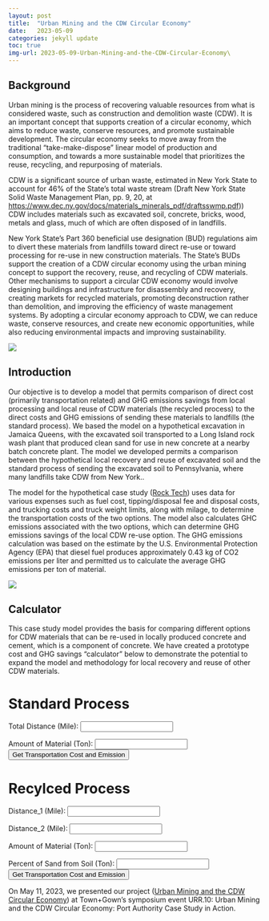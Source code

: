 ```yaml
---
layout: post
title:  "Urban Mining and the CDW Circular Economy"
date:   2023-05-09
categories: jekyll update
toc: true
img-url: 2023-05-09-Urban-Mining-and-the-CDW-Circular-Economy\
---
```


## Background

Urban mining is the process of recovering valuable resources from what is considered waste, such as construction and demolition waste (CDW). It is an important concept that supports creation of a circular economy, which aims to reduce waste, conserve resources, and promote sustainable development. The circular economy seeks to move away from the traditional “take-make-dispose” linear model of production and consumption, and towards a more sustainable model that prioritizes the reuse, recycling, and repurposing of materials.

CDW is a significant source of urban waste, estimated in New York State to account for 46% of the State’s total waste stream (Draft New York State Solid Waste Management Plan, pp. 9, 20, at <a href="https://www.dec.ny.gov/docs/materials_minerals_pdf/draftsswmp.pdf">https://www.dec.ny.gov/docs/materials_minerals_pdf/draftsswmp.pdf)</a>) CDW includes materials such as excavated soil, concrete, bricks, wood, metals and
glass, much of which are often disposed of in landfills.

New York State’s Part 360 beneficial use designation (BUD) regulations aim to divert these materials from landfills toward direct re-use or toward processing for re-use in new construction materials. The State’s BUDs support the creation of a CDW circular economy using the urban mining concept to support the recovery, reuse, and recycling of CDW materials. Other mechanisms to support a circular CDW economy would involve designing buildings and infrastructure for disassembly and recovery, creating markets for recycled materials, promoting deconstruction rather than demolition, and improving the efficiency of waste management systems. By adopting a circular economy approach to CDW, we can reduce waste, conserve resources, and create new economic opportunities, while also reducing environmental impacts and improving sustainability.

<div class="blog-only-image" style="margin-bottom: 20px;">
    <img src="{{ site.blog-img-url }}{{ page.img-url }}Constructions.png">
</div>


## Introduction


Our objective is to develop a model that permits comparison of direct cost (primarily transportation related) and GHG emissions savings from local processing and local reuse of CDW materials (the recycled process) to the direct costs and GHG emissions of sending these materials to landfills (the standard process). We based the model on a hypothetical excavation in Jamaica Queens, with the excavated soil transported to a Long Island rock wash plant that produced clean sand for use in new concrete at a nearby batch concrete plant. The model we developed permits a comparison between the hypothetical local recovery and reuse of excavated soil and the standard process of sending the excavated soil to Pennsylvania, where many landfills take CDW from New
York..

The model for the hypothetical case study (<a href="https://docs.google.com/spreadsheets/d/1439GZQQ7Zko0tlztk9GlA12wQrmT_APnIGqUQmlOEc4/edit#gid=416468233">Rock Tech</a>) uses data for various expenses such as fuel cost, tipping/disposal fee and disposal costs, and trucking costs and truck weight limits, along with milage, to determine the transportation costs of the two options. The model also calculates GHC emissions associated with the two options, which can determine GHG emissions savings of the local CDW re-use option. The GHG emissions calculation was based on the estimate by the U.S. Environmental Protection Agency (EPA) that diesel fuel produces approximately 0.43 kg of CO2 emissions per liter and permitted us to calculate the average GHG emissions per ton of material.

<div class="blog-only-image" style="margin-bottom: 20px;">
    <img src="{{ site.blog-img-url }}{{ page.img-url }}Truck.png">
</div>


## Calculator

This case study model provides the basis for comparing different options for CDW
materials that can be re-used in locally produced concrete and cement, which is a
component of concrete. We have created a prototype cost and GHG savings
“calculator” below to demonstrate the potential to expand the model and methodology for local recovery and reuse of other CDW materials.

# Standard Process

<label for="input-box-dis">Total Distance (Mile):</label>
<input type="text" id="input-box-dis" name="number">
<!-- <button onclick="calculate_std_process()">Transp Cost-Standard Process</button>  -->
<p id="result_avg_cost_standard"></p>

<label for="input-box-amt">Amount of Material (Ton):</label>
<input type="text" id="input-box-amt" name="number">
<button onclick="calculate_std_process()">Get Transportation Cost and Emission</button>
<p id="result_emission_standard"></p>

<script>
  function calculate_std_process() {
    // Get a reference to the input box
    const inputBox1 = document.getElementById("input-box-dis");
    const inputBox2 = document.getElementById("input-box-amt");

    // Retrieve the value of the input box
    const dis = inputBox1.value;
    const amt = inputBox2.value;

    // Process the input using a formula
    const transp_cost_standard = (dis/4*3.4*Math.ceil(amt/22,0)+amt*44+Math.ceil(amt/22,0)*(dis/30)*100)/amt;
    // const avg_transp_cost_standard = total_transp_cost_standard/amt;
    const emission_standard = (Math.ceil(amt/22,0)*dis/4*1.62772)/amt
    // const emission_standard = dis/3.5*3.4*Math.ceil(amt/40,0)+amt*10+Math.ceil(amt/40,0)*dis/25*100;
    // const avg_total_transp_cost_recycled = total_transp_cost_recycled/amt

    // Output the result to the user

    const result_total_cost_standard = document.getElementById("result_avg_cost_standard");
    result_total_cost_standard.textContent = `The average transportation cost per ton of material in standard process will cost $${transp_cost_standard}.`;
    
    const result_total_cost_recycled = document.getElementById("result_emission_standard");
    result_total_cost_recycled.textContent = `The average GHG emission per ton of material in standard process is ${emission_standard} Kg.`;
  }

</script>

# Recylced Process

<label for="input-box-dis1">Distance_1 (Mile):</label>
<input type="text" id="input-box-dis1" name="number">

<label for="input-box-dis2">Distance_2 (Mile):</label>
<input type="text" id="input-box-dis2" name="number">
<p id="result_avg_cost_recycled"></p>

<label for="input-box-total_amt">Amount of Material (Ton):</label>
<input type="text" id="input-box-total_amt" name="number">

<p id="result_emission_recycled"></p>

<label for="input-box-p"> Percent of Sand from Soil (Ton):</label>
<input type="text" id="input-box-p" name="number">
<button onclick="calculate_recycled_process()">Get Transportation Cost and Emission</button>

<script>
  function calculate_recycled_process() {
    // Get a reference to the input box
    const inputBox1 = document.getElementById("input-box-dis1");
    const inputBox2 = document.getElementById("input-box-dis2");
    const inputBox3 = document.getElementById("input-box-total_amt");
    const inputBox4 = document.getElementById("input-box-p");

    // Retrieve the value of the input box
    const dis1 = inputBox1.value;
    const dis2 = inputBox2.value;
    const amt = inputBox3.value;
    const p = inputBox4.value;

    // Process the input using a formula
    const transp_cost_recycled = (dis1/3.5*3.4*Math.ceil(amt/38)+amt*10+Math.ceil(amt/38)*dis1/25*100+dis2/3.5*3.4*Math.ceil(amt*p/38)+Math.ceil(amt*p/38)*dis1/25*100+amt*p*10)/amt;
    // const avg_transp_cost_standard = total_transp_cost_standard/amt;
    const emission_recycled = (Math.ceil(amt/38)*dis1/3.5*1.6277263+Math.ceil(amt*p/38)*dis2/3.5*1.6277263)/amt;
    // const avg_total_transp_cost_recycled = total_transp_cost_recycled/amt

    // Output the result to the user

    const result_emission_standard = document.getElementById("result_avg_cost_recycled");
    result_emission_standard.textContent = `The average transportation cost per ton of material in recyled process will cost $${transp_cost_recycled}.`;
    
    const result_emission_recycled = document.getElementById("result_emission_recycled");
    result_emission_recycled.textContent = `The average GHG emission per ton of material in recycled process is ${emission_recycled} Kg.`;
  }
</script>


On May 11, 2023, we presented our project (<a href="https://docs.google.com/presentation/d/1u4ESZFcWbqluNVV56ZAIvwG5yfNh3zSkRwh8YghLT-o/edit?usp=sharing">Urban Mining and the CDW Circular Economy</a>) at Town+Gown’s symposium event URR.10:
Urban Mining and the CDW Circular Economy: Port Authority Case Study in Action.
